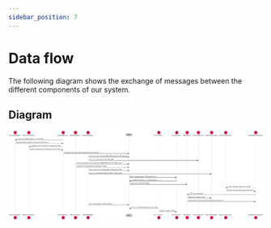 ```yaml
---
sidebar_position: 7
---
```


# Data flow
The following diagram shows the exchange of messages between the different components of our system.

## Diagram
![Data Flow Diagram](/img/diagrams/data_flow.png)